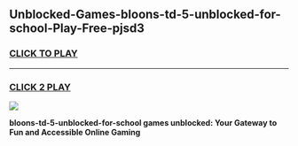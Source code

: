 
## Unblocked-Games-bloons-td-5-unblocked-for-school-Play-Free-pjsd3
<h3>
<a href="https://premium76.site?title=bloons-td-5-unblocked-for-school&ref=23A">CLICK TO PLAY</a></h3>
<hr>

<h3>
<a href="https://premium76.site?title=bloons-td-5-unblocked-for-school&ref=23A">CLICK 2 PLAY</a>
  
</h3>

<a href="https://premium76.site?title=bloons-td-5-unblocked-for-school&ref=23A"><img src="https://clearcache.store/games.png"></a>


**bloons-td-5-unblocked-for-school games unblocked: Your Gateway to Fun and Accessible Online Gaming**
